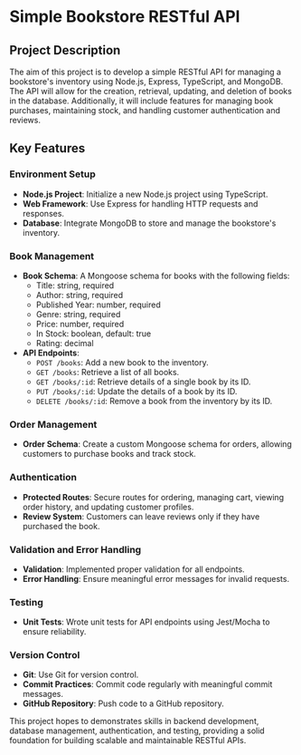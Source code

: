 # Simple Bookstore RESTful API

## Project Description
The aim of this project is to develop a simple RESTful API for managing a bookstore's inventory using Node.js, Express, TypeScript, and MongoDB. The API will allow for the creation, retrieval, updating, and deletion of books in the database. Additionally, it will include features for managing book purchases, maintaining stock, and handling customer authentication and reviews.

## Key Features

### Environment Setup
- **Node.js Project**: Initialize a new Node.js project using TypeScript.
- **Web Framework**: Use Express for handling HTTP requests and responses.
- **Database**: Integrate MongoDB to store and manage the bookstore's inventory.

### Book Management
- **Book Schema**: A Mongoose schema for books with the following fields:
  - Title: string, required
  - Author: string, required
  - Published Year: number, required
  - Genre: string, required
  - Price: number, required
  - In Stock: boolean, default: true
  - Rating: decimal
- **API Endpoints**:
  - `POST /books`: Add a new book to the inventory.
  - `GET /books`: Retrieve a list of all books.
  - `GET /books/:id`: Retrieve details of a single book by its ID.
  - `PUT /books/:id`: Update the details of a book by its ID.
  - `DELETE /books/:id`: Remove a book from the inventory by its ID.

### Order Management
- **Order Schema**: Create a custom Mongoose schema for orders, allowing customers to purchase books and track stock.

### Authentication
- **Protected Routes**: Secure routes for ordering, managing cart, viewing order history, and updating customer profiles.
- **Review System**: Customers can leave reviews only if they have purchased the book.

### Validation and Error Handling
- **Validation**: Implemented proper validation for all endpoints.
- **Error Handling**: Ensure meaningful error messages for invalid requests.


### Testing
- **Unit Tests**: Wrote unit tests for API endpoints using Jest/Mocha to ensure reliability.

### Version Control
- **Git**: Use Git for version control.
- **Commit Practices**: Commit code regularly with meaningful commit messages.
- **GitHub Repository**: Push code to a GitHub repository.

This project hopes to demonstrates skills in backend development, database management, authentication, and testing, providing a solid foundation for building scalable and maintainable RESTful APIs.
